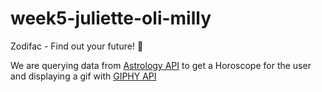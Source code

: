 # week5-juliette-oli-milly
Zodifac - Find out your future! :crystal_ball:

We are querying data from [Astrology API](https://astrologyapi.com/) to get a Horoscope for the user and displaying a gif with [GIPHY API](https://giphy.com/) 
